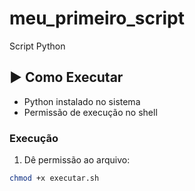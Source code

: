 # meu_primeiro_script
Script Python


## ▶️ Como Executar

- Python  instalado no sistema
- Permissão de execução no shell

### Execução

1. Dê permissão ao arquivo:

```bash
chmod +x executar.sh
